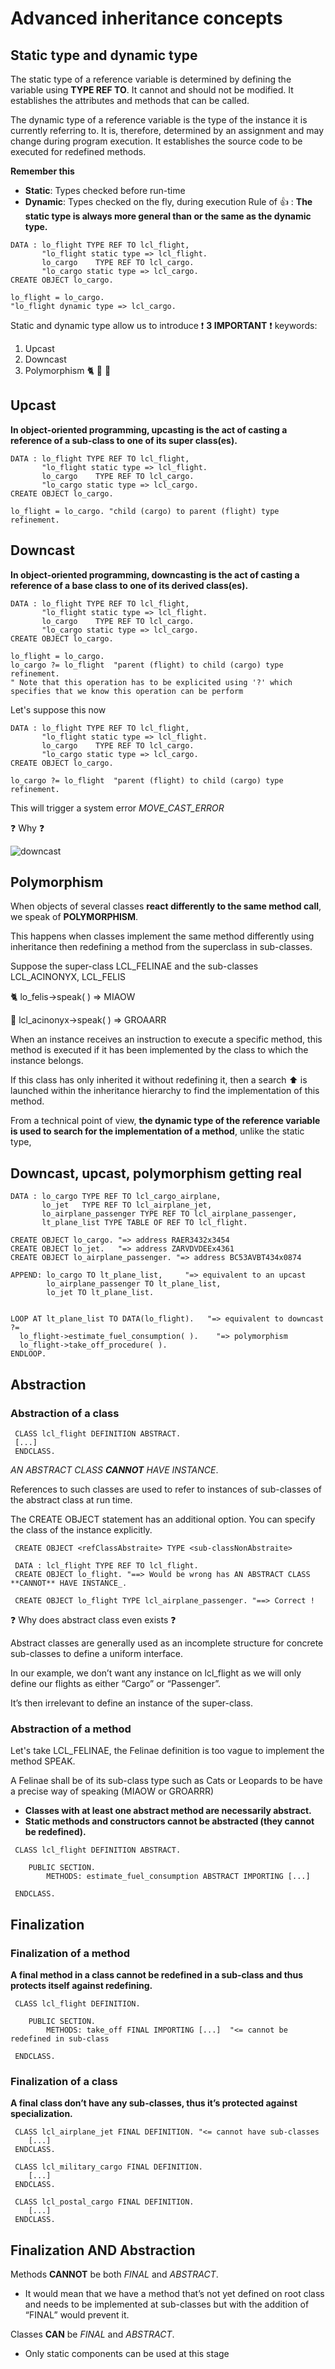 # Advanced inheritance concepts

## Static type and dynamic type

The static type of a reference variable is determined by defining the variable using **TYPE REF TO**. 
It cannot and should not be modified. It establishes the attributes and methods that can be called.

The dynamic type of a reference variable is the type of the instance it is currently referring to. It is, therefore, determined by an assignment and may change during program execution. 
It establishes the source code to be executed for redefined methods.

**Remember this**
- **Static**: Types checked before run-time
- **Dynamic**: Types checked on the fly, during execution
Rule of :thumbsup: : **The static type is always more general than or the same as the dynamic type.**

```
DATA : lo_flight TYPE REF TO lcl_flight,
       "lo_flight static type => lcl_flight.
       lo_cargo    TYPE REF TO lcl_cargo.
       "lo_cargo static type => lcl_cargo.
CREATE OBJECT lo_cargo.

lo_flight = lo_cargo.
"lo_flight dynamic type => lcl_cargo.

```

Static and dynamic type allow us to introduce :exclamation: **3 IMPORTANT** :exclamation: keywords:
1. Upcast
2. Downcast
3. Polymorphism :cat2: :leopard: :tiger2:

## Upcast
**In object-oriented programming, upcasting is the act of casting a reference of a sub-class to one of its super class(es).**
```
DATA : lo_flight TYPE REF TO lcl_flight,
       "lo_flight static type => lcl_flight.
       lo_cargo    TYPE REF TO lcl_cargo.
       "lo_cargo static type => lcl_cargo.
CREATE OBJECT lo_cargo.

lo_flight = lo_cargo. "child (cargo) to parent (flight) type refinement.
```
## Downcast
**In object-oriented programming, downcasting is the act of casting a reference of a base class to one of its derived class(es).**
```
DATA : lo_flight TYPE REF TO lcl_flight,
       "lo_flight static type => lcl_flight.
       lo_cargo    TYPE REF TO lcl_cargo.
       "lo_cargo static type => lcl_cargo.
CREATE OBJECT lo_cargo.

lo_flight = lo_cargo.
lo_cargo ?= lo_flight  "parent (flight) to child (cargo) type refinement.
" Note that this operation has to be explicited using '?' which specifies that we know this operation can be perform
```

Let's suppose this now 
```
DATA : lo_flight TYPE REF TO lcl_flight,
       "lo_flight static type => lcl_flight.
       lo_cargo    TYPE REF TO lcl_cargo.
       "lo_cargo static type => lcl_cargo.
CREATE OBJECT lo_cargo.

lo_cargo ?= lo_flight  "parent (flight) to child (cargo) type refinement.
```
This will trigger a system error *MOVE_CAST_ERROR*

:question: Why :question:

![downcast](../img/upcast_downcast.png)

## Polymorphism

When objects of several classes **react differently to the same method call**, we speak of **POLYMORPHISM**. 

This happens when classes implement the same method differently using inheritance then redefining a method from the superclass in sub-classes.

Suppose the super-class LCL_FELINAE and the sub-classes LCL_ACINONYX, LCL_FELIS

:cat2: lo_felis->speak( ) => MIAOW 

:leopard: lcl_acinonyx->speak( ) => GROAARR 

When an instance receives an instruction to execute a specific method, this method is executed if it has been implemented by the class to which the instance belongs.

If this class has only inherited it without redefining it, then a search :arrow_up: is launched within the inheritance hierarchy to find the implementation of this method.

From a technical point of view, **the dynamic type of the reference variable is used to search for the implementation of a method**, unlike the static type,

## Downcast, upcast, polymorphism getting real

```
DATA : lo_cargo TYPE REF TO lcl_cargo_airplane,
       lo_jet   TYPE REF TO lcl_airplane_jet,
       lo_airplane_passenger TYPE REF TO lcl_airplane_passenger,
       lt_plane_list TYPE TABLE OF REF TO lcl_flight.
       
CREATE OBJECT lo_cargo. "=> address RAER3432x3454
CREATE OBJECT lo_jet.   "=> address ZARVDVDEEx4361
CREATE OBJECT lo_airplane_passenger. "=> address BC53AVBT434x0874

APPEND: lo_cargo TO lt_plane_list,     "=> equivalent to an upcast
        lo_airplane_passenger TO lt_plane_list,
        lo_jet TO lt_plane_list.
        

LOOP AT lt_plane_list TO DATA(lo_flight).   "=> equivalent to downcast ?=
  lo_flight->estimate_fuel_consumption( ).    "=> polymorphism
  lo_flight->take_off_procedure( ).
ENDLOOP.
```
 
## Abstraction
 
### Abstraction of a class
 
```
 CLASS lcl_flight DEFINITION ABSTRACT.
 [...]
 ENDCLASS.
```
 
_AN ABSTRACT CLASS **CANNOT** HAVE INSTANCE_. 
 
References to such classes are used to refer to instances of sub-classes of the abstract class at run time. 

The CREATE OBJECT statement has an additional option. You can specify the class of the instance explicitly.
 
```
 CREATE OBJECT <refClassAbstraite> TYPE <sub-classNonAbstraite>
 
 DATA : lcl_flight TYPE REF TO lcl_flight.
 CREATE OBJECT lo_flight. "==> Would be wrong has AN ABSTRACT CLASS **CANNOT** HAVE INSTANCE_. 
 
 CREATE OBJECT lo_flight TYPE lcl_airplane_passenger. "==> Correct !
```
 
:question: Why does abstract class even exists :question:
 
Abstract classes are generally used as an incomplete structure for concrete sub-classes to define a uniform interface. 
 
In our example, we don’t want any instance on lcl_flight as we will only define our flights as either “Cargo” or “Passenger”. 
 
It’s then irrelevant to define an instance of the super-class.
 
### Abstraction of a method
  
Let's take LCL_FELINAE, the Felinae definition is too vague to implement the method SPEAK. 
 
A Felinae shall be of its sub-class type such as Cats or Leopards to be have a precise way of speaking (MIAOW or GROARRR)
 
- **Classes with at least one abstract method are necessarily abstract.**
- **Static methods and constructors cannot be abstracted (they cannot be redefined).**

```
 CLASS lcl_flight DEFINITION ABSTRACT.

	PUBLIC SECTION.
		METHODS: estimate_fuel_consumption ABSTRACT IMPORTING [...]

 ENDCLASS.
```
## Finalization

### Finalization of a method 
**A final method in a class cannot be redefined in a sub-class and thus protects itself against redefining.**

```
 CLASS lcl_flight DEFINITION.

	PUBLIC SECTION.
		METHODS: take_off FINAL IMPORTING [...]  "<= cannot be redefined in sub-class

 ENDCLASS.
```

### Finalization of a class
**A final class don’t have any sub-classes, thus it’s protected against specialization.**

```
 CLASS lcl_airplane_jet FINAL DEFINITION. "<= cannot have sub-classes
	[...]
 ENDCLASS.
 
 CLASS lcl_military_cargo FINAL DEFINITION.
	[...]
 ENDCLASS.
 
 CLASS lcl_postal_cargo FINAL DEFINITION.
	[...]
 ENDCLASS.
```
## Finalization AND Abstraction
Methods **CANNOT** be both _FINAL_ and _ABSTRACT_.
- It would mean that we have a method that’s not yet defined on root class and needs to be implemented at sub-classes but with the addition of “FINAL” would prevent it.

Classes **CAN** be _FINAL_ and _ABSTRACT_.
- Only static components can be used at this stage
